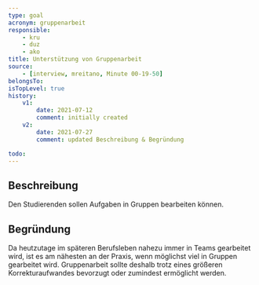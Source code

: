 ```yaml
---
type: goal
acronym: gruppenarbeit
responsible: 
    - kru
    - duz
    - ako
title: Unterstützung von Gruppenarbeit
source:
    - [interview, mreitano, Minute 00-19-50]
belongsTo:
isTopLevel: true
history:
    v1:
        date: 2021-07-12
        comment: initially created
    v2:
        date: 2021-07-27
        comment: updated Beschreibung & Begründung

todo:
---
```


## Beschreibung

Den Studierenden sollen Aufgaben in Gruppen bearbeiten können.

## Begründung

Da heutzutage im späteren Berufsleben nahezu immer in Teams gearbeitet wird, ist es am nähesten an der Praxis, wenn möglichst viel in Gruppen gearbeitet wird. Gruppenarbeit sollte deshalb trotz eines größeren Korrekturaufwandes bevorzugt oder zumindest ermöglicht werden.
